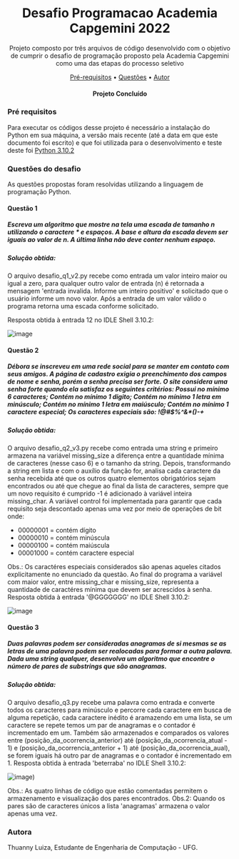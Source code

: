 <h1 align="center">Desafio Programacao Academia Capgemini 2022</h1>
<p align="center">Projeto composto por três arquivos de código desenvolvido com o objetivo de cumprir o desafio de programação proposto pela Academia Capgemini como uma das etapas do processo seletivo </p>
<p align="center">
 <a href="#Pré requisitos">Pré-requisitos</a> •
 <a href="#Questões do desafio">Questões</a> • 
 <a href="#autor">Autor</a>
</p>
<h4 align="center"> 
	Projeto Concluído
</h4>

### Pré requisitos
Para executar os códigos desse projeto é necessário a instalação do Python em sua máquina, a versão mais recente (até a data em que este documento foi escrito) e que foi utilizada para o desenvolvimento e teste deste foi [Python 3.10.2](https://www.python.org/)

### Questões do desafio
As questões propostas foram resolvidas utilizando a linguagem de programação Python.

#### Questão 1
##### Escreva um algoritmo que mostre na tela uma escada de tamanho n utilizando o caractere * e espaços. A base e altura da escada devem ser iguais ao valor de n. A última linha não deve conter nenhum espaço.
##### Solução obtida:
O arquivo desafio_q1_v2.py recebe como entrada um valor inteiro maior ou igual a zero, para qualquer outro valor de entrada (n) é retornada a mensagem 'entrada invalida. Informe um inteiro positivo' e solicitado que o usuário informe um novo valor. Após a entrada de um valor válido o programa retorna uma escada conforme solicitado.

Resposta obtida à entrada 12 no IDLE Shell 3.10.2:

![image](https://user-images.githubusercontent.com/16008722/154345021-10aeda60-78e6-4ea6-804d-5f2ab1f1443e.png)

#### Questão 2
##### Débora se inscreveu em uma rede social para se manter em contato com seus amigos. A página de cadastro exigia o preenchimento dos campos de nome e senha, porém a senha precisa ser forte. O site considera uma senha forte quando ela satisfaz os seguintes critérios: Possui no mínimo 6 caracteres; Contém no mínimo 1 digito; Contém no mínimo 1 letra em minúsculo; Contém no mínimo 1 letra em maiúsculo; Contém no mínimo 1 caractere especial; Os caracteres especiais são: !@#$%^&*()-+
##### Solução obtida:
O arquivo desafio_q2_v3.py recebe como entrada uma string e primeiro armazena na variável missing_size a diferença entre a quantidade mínima de caracteres (nesse caso 6) e o tamanho da string. Depois, transformando a string em lista e com o auxílio da função for, analisa cada caractere da senha recebida até que os outros quatro elementos obrigatórios sejam encontrados ou até que chegue ao final da lista de caracteres, sempre que um novo requisito é cumprido -1 é adicionado à variável inteira missing_char. A variável control foi implementada para garantir que cada requisito seja descontado apenas uma vez por meio de operações de bit onde: 
* 00000001 = contém dígito
* 00000010 = contém minúscula
* 00000100 = contém maiúscula
* 00001000 = contém caractere especial 

Obs.: Os caractéres especiais considerados são apenas aqueles citados explicitamente no enunciado da questão.
Ao final do programa a variável com maior valor, entre missing_char e missing_size, representa a quantidade de caractéres mínima que devem ser acrescidos à senha.
Resposta obtida à entrada '@GGGGGGG' no IDLE Shell 3.10.2:

![image](https://user-images.githubusercontent.com/16008722/154349622-ead16b18-2283-4c80-9005-a4d5a4237e80.png)


#### Questão 3
##### Duas palavras podem ser consideradas anagramas de si mesmas se as letras de uma palavra podem ser realocadas para formar a outra palavra. Dada uma string qualquer, desenvolva um algoritmo que encontre o número de pares de substrings que são anagramas.
##### Solução obtida:
O arquivo desafio_q3.py recebe uma palavra como entrada e converte todos os caracteres para minúsculo e percorre cada caractere em busca de alguma repetição, cada caractere inédito é aramazendo em uma lista, se um caractere se repete temos um par de anagramas e o contador é incrementado em um. Também são armazenados e comparados os valores entre (posição_da_ocorrencia_anterior) até (posição_da_ocorrencia_atual - 1) e (posição_da_ocorrencia_anterior + 1) até (posição_da_ocorrencia_aual), se forem iguais há outro par de anagramas e o contador é incrementado em 1.
Resposta obtida à entrada 'beterraba' no IDLE Shell 3.10.2:

![image)](https://user-images.githubusercontent.com/16008722/154352398-22e05c3f-da71-45bc-92eb-37993205a4f7.png)


Obs.: As quatro linhas de código que estão comentadas permitem o armazenamento e visualização dos pares encontrados.
Obs.2: Quando os pares são de caracteres únicos a lista 'anagramas' armazena o valor apenas uma vez. 

### Autora
Thuanny Luiza, Estudante de Engenharia de Computação - UFG.

